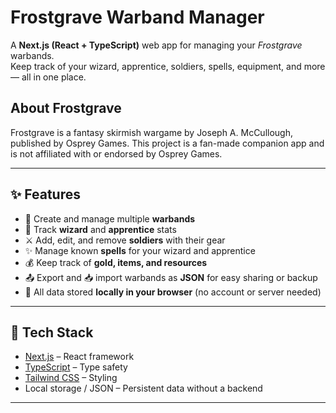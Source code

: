 # Frostgrave Warband Manager

A **Next.js (React + TypeScript)** web app for managing your *Frostgrave* warbands.  
Keep track of your wizard, apprentice, soldiers, spells, equipment, and more — all in one place.

## About Frostgrave

Frostgrave is a fantasy skirmish wargame by Joseph A. McCullough, published by Osprey Games.
This project is a fan-made companion app and is not affiliated with or endorsed by Osprey Games.

---

## ✨ Features

- 📖 Create and manage multiple **warbands**  
- 🧙 Track **wizard** and **apprentice** stats  
- ⚔️ Add, edit, and remove **soldiers** with their gear  
- ✨ Manage known **spells** for your wizard and apprentice  
- 💰 Keep track of **gold, items, and resources**  
- 📤 Export and 📥 import warbands as **JSON** for easy sharing or backup  
- 💾 All data stored **locally in your browser** (no account or server needed)  

---

## 🚀 Tech Stack

- [Next.js](https://nextjs.org/) – React framework  
- [TypeScript](https://www.typescriptlang.org/) – Type safety  
- [Tailwind CSS](https://tailwindcss.com/) – Styling  
- Local storage / JSON – Persistent data without a backend  

---





